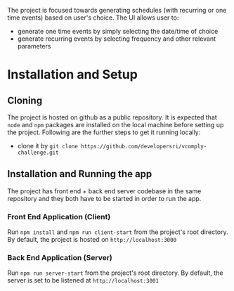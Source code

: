 The project is focused towards generating schedules (with recurring or one time events) based on user's choice. The UI allows user to:
- generate one time events by simply selecting the date/time of choice
- generate recurring events by selecting frequency and other relevant parameters

# Installation and Setup

## Cloning

The project is hosted on github as a public repository. It is expected that `node` and `npm` packages are installed on the local machine before setting up the project. Following are the further steps to get it running locally:

- clone it by `git clone https://github.com/developersri/vcomply-challenge.git`

## Installation and Running the app

The project has front end + back end server codebase in the same repository and they both have to be started in order to run the app.

### Front End Application (Client)

Run `npm install` and `npm run client-start` from the project's root directory. By default, the project is hosted on `http://localhost:3000`

### Back End Application (Server)

Run `npm run server-start` from the project's root directory. By default, the server is set to be listened at `http://localhost:3001`
